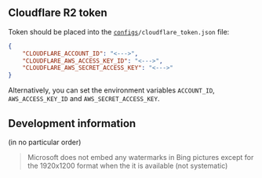## Cloudflare R2 token

Token should be placed into the <code><a href="configs">configs</a>/cloudflare_token.json</code> file:
```json
{
    "CLOUDFLARE_ACCOUNT_ID": "<--->",
    "CLOUDFLARE_AWS_ACCESS_KEY_ID": "<--->",
    "CLOUDFLARE_AWS_SECRET_ACCESS_KEY": "<--->"
}
```

Alternatively, you can set the environment variables `ACCOUNT_ID`, `AWS_ACCESS_KEY_ID` and `AWS_SECRET_ACCESS_KEY`.


## Development information

(in no particular order)

> Microsoft does not embed any watermarks in Bing pictures except for the 1920x1200 format when the it is available (not systematic)